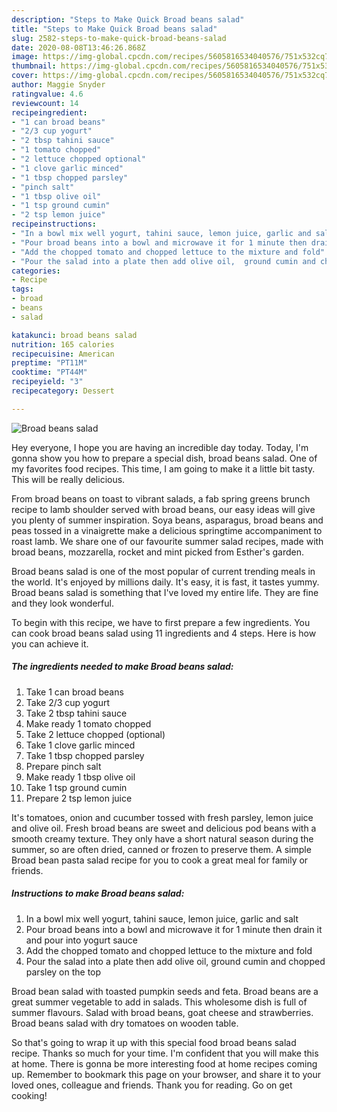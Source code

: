 ```yaml
---
description: "Steps to Make Quick Broad beans salad"
title: "Steps to Make Quick Broad beans salad"
slug: 2582-steps-to-make-quick-broad-beans-salad
date: 2020-08-08T13:46:26.868Z
image: https://img-global.cpcdn.com/recipes/5605816534040576/751x532cq70/broad-beans-salad-recipe-main-photo.jpg
thumbnail: https://img-global.cpcdn.com/recipes/5605816534040576/751x532cq70/broad-beans-salad-recipe-main-photo.jpg
cover: https://img-global.cpcdn.com/recipes/5605816534040576/751x532cq70/broad-beans-salad-recipe-main-photo.jpg
author: Maggie Snyder
ratingvalue: 4.6
reviewcount: 14
recipeingredient:
- "1 can broad beans"
- "2/3 cup yogurt"
- "2 tbsp tahini sauce"
- "1 tomato chopped"
- "2 lettuce chopped optional"
- "1 clove garlic minced"
- "1 tbsp chopped parsley"
- "pinch salt"
- "1 tbsp olive oil"
- "1 tsp ground cumin"
- "2 tsp lemon juice"
recipeinstructions:
- "In a bowl mix well yogurt, tahini sauce, lemon juice, garlic and salt"
- "Pour broad beans into a bowl and microwave it for 1 minute then drain it and pour into yogurt sauce"
- "Add the chopped tomato and chopped lettuce to the mixture and fold"
- "Pour the salad into a plate then add olive oil,  ground cumin and chopped parsley on the top"
categories:
- Recipe
tags:
- broad
- beans
- salad

katakunci: broad beans salad 
nutrition: 165 calories
recipecuisine: American
preptime: "PT11M"
cooktime: "PT44M"
recipeyield: "3"
recipecategory: Dessert

---
```



![Broad beans salad](https://img-global.cpcdn.com/recipes/5605816534040576/751x532cq70/broad-beans-salad-recipe-main-photo.jpg)

Hey everyone, I hope you are having an incredible day today. Today, I'm gonna show you how to prepare a special dish, broad beans salad. One of my favorites food recipes. This time, I am going to make it a little bit tasty. This will be really delicious.

From broad beans on toast to vibrant salads, a fab spring greens brunch recipe to lamb shoulder served with broad beans, our easy ideas will give you plenty of summer inspiration. Soya beans, asparagus, broad beans and peas tossed in a vinaigrette make a delicious springtime accompaniment to roast lamb. We share one of our favourite summer salad recipes, made with broad beans, mozzarella, rocket and mint picked from Esther&#39;s garden.

Broad beans salad is one of the most popular of current trending meals in the world. It's enjoyed by millions daily. It's easy, it is fast, it tastes yummy. Broad beans salad is something that I've loved my entire life. They are fine and they look wonderful.


To begin with this recipe, we have to first prepare a few ingredients. You can cook broad beans salad using 11 ingredients and 4 steps. Here is how you can achieve it.

<!--inarticleads1-->

##### The ingredients needed to make Broad beans salad:

1. Take 1 can broad beans
1. Take 2/3 cup yogurt
1. Take 2 tbsp tahini sauce
1. Make ready 1 tomato chopped
1. Take 2 lettuce chopped (optional)
1. Take 1 clove garlic minced
1. Take 1 tbsp chopped parsley
1. Prepare pinch salt
1. Make ready 1 tbsp olive oil
1. Take 1 tsp ground cumin
1. Prepare 2 tsp lemon juice


It&#39;s tomatoes, onion and cucumber tossed with fresh parsley, lemon juice and olive oil. Fresh broad beans are sweet and delicious pod beans with a smooth creamy texture. They only have a short natural season during the summer, so are often dried, canned or frozen to preserve them. A simple Broad bean pasta salad recipe for you to cook a great meal for family or friends. 

<!--inarticleads2-->

##### Instructions to make Broad beans salad:

1. In a bowl mix well yogurt, tahini sauce, lemon juice, garlic and salt
1. Pour broad beans into a bowl and microwave it for 1 minute then drain it and pour into yogurt sauce
1. Add the chopped tomato and chopped lettuce to the mixture and fold
1. Pour the salad into a plate then add olive oil,  ground cumin and chopped parsley on the top


Broad bean salad with toasted pumpkin seeds and feta. Broad beans are a great summer vegetable to add in salads. This wholesome dish is full of summer flavours. Salad with broad beans, goat cheese and strawberries. Broad beans salad with dry tomatoes on wooden table. 

So that's going to wrap it up with this special food broad beans salad recipe. Thanks so much for your time. I'm confident that you will make this at home. There is gonna be more interesting food at home recipes coming up. Remember to bookmark this page on your browser, and share it to your loved ones, colleague and friends. Thank you for reading. Go on get cooking!
